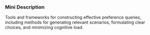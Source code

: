 ### Mini Description

Tools and frameworks for constructing effective preference queries, including methods for generating relevant scenarios, formulating clear choices, and minimizing cognitive load.

